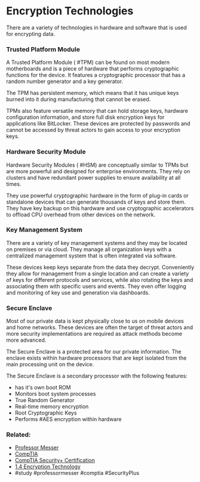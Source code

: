 # Encryption Technologies

There are a variety of technologies in hardware and software that is used for encrypting data.

### Trusted Platform Module

A Trusted Platform Module ( #TPM) can be found on most modern motherboards and is a piece of hardware that performs cryptographic functions for the device. It features a cryptographic processor that has a random number generator and a key generator.

The TPM has persistent memory, which means that it has unique keys burned into it during manufacturing that cannot be erased.  

TPMs also feature versatile memory that can hold storage keys, hardware configuration information, and store full disk encryption keys for applications like BitLocker. These devices are protected by passwords and cannot be accessed by threat actors to gain access to your encryption keys.

### Hardware Security Module 

Hardware Security Modules ( #HSM) are conceptually similar to TPMs but are more powerful and designed for enterprise environments. They rely on clusters and have redundant power supplies to ensure availability at all times. 

They use powerful cryptographic hardware in the form of plug-in cards or standalone devices that can generate thousands of keys and store them. They have key backup on this hardware and use cryptographic accelerators to offload CPU overhead from other devices on the network.

### Key Management System

There are a variety of key management systems and they may be located on premises or via cloud. They manage all organization keys with a centralized management system that is often integrated via software. 

These devices keep keys separate from the data they decrypt. Conveniently they allow for management from a single location and can create a variety of keys for different protocols and services, while also rotating the keys and associating them with specific users and events. They even offer logging and monitoring of key use and generation via dashboards.

### Secure Enclave

Most of our private data is kept physically close to us on mobile devices and home networks. These devices are often the target of threat actors and more security implementations are required as attack methods become more advanced.

The Secure Enclave is a protected area for our private information. The enclave exists within hardware processors that are kept isolated from the main processing unit on the device.

The Secure Enclave is a secondary processor with the following features:

- has it's own boot ROM
- Monitors boot system processes
- True Random Generator
- Real-time memory encryption
- Root Cryptographic Keys
- Performs #AES encryption within hardware


### Related:
- [Professor Messer](https://www.professormesser.com/free-a-plus-training/220-1101/220-1101-video/220-1101-laptop-hardware/ "Professor Messer A+ Guide")
- [CompTIA](https://www.comptia.org/ "CompTIA Homepage")
- [CompTIA Security+ Certification](https://www.comptia.org/certifications/security 'link to the official page for the security+ certification')
- [1.4 Encryption Technology](https://www.professormesser.com/security-plus/sy0-701/sy0-701-video/encryption-technologies-sy0-701/ 'link to professor messer video for Encryption Technology')
- #study #professormesser #comptia #SecurityPlus 